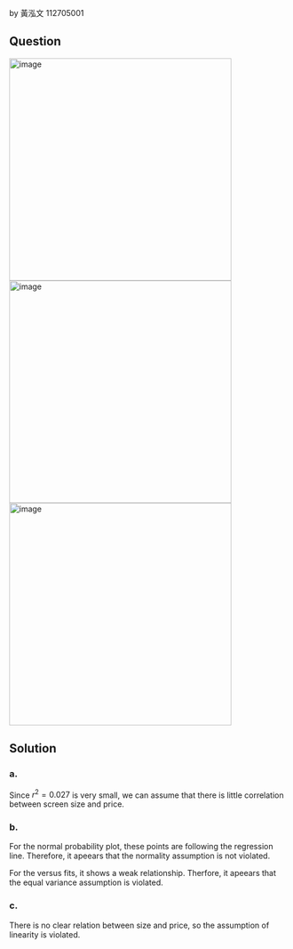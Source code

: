 by 黃泓文 112705001

## Question

<img width="400" alt="image" src="https://github.com/user-attachments/assets/f30a917e-f465-4cb0-b4d7-a9c93c1fd4d7" />
<img width="400" alt="image" src="https://github.com/user-attachments/assets/f2aab8a6-3a18-4225-8318-b3c7e2e01a6f" />
<img width="400" alt="image" src="https://github.com/user-attachments/assets/e15bdbb9-d906-4bff-8c28-e4c053961ec5" />

## Solution

### a.

Since $r^2 = 0.027$ is very small, we can assume that there is little correlation between screen size and price.

### b.

For the normal probability plot, these points are following the regression line. Therefore, it apeears that the normality assumption is not violated.

For the versus fits, it shows a weak relationship. Therfore, it apeears that the equal variance assumption is violated.

### c.

There is no clear relation between size and price, so the assumption of linearity is violated.
